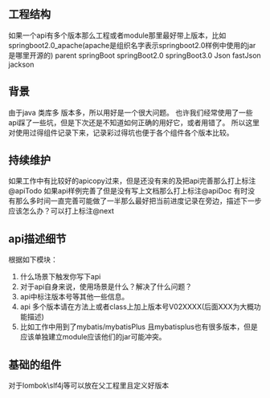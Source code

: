 ## 工程结构
如果一个api有多个版本那么工程或者module那里最好带上版本，比如springboot2.0_apache(apache是组织名字表示springboot2.0样例中使用的jar是哪里开源的)
parent
  springBoot
    springBoot2.0
    springBoot3.0
  Json
    fastJson
    jackson

## 背景
由于java 类库多 版本多，所以用好是一个很大问题。
也许我们经常使用了一些api踩了一些坑，但是下次还是不知道如何正确的用好它，或者用错了。
所以这里对使用过得组件记录下来，记录彩过得坑也便于各个组件各个版本比较。  
   
## 持续维护
如果工作中有比较好的apicopy过来，但是还没有来的及把api完善那么打上标注 @apiTodo
如果api样例完善了但是没有写上文档那么打上标注@apiDoc
有时没有那么多时间一直完善可能做了一半那么最好把当前进度记录在旁边，描述下一步应该怎么办？可以打上标注@next
 

## api描述细节
根据如下模块：
1. 什么场景下触发你写下api
2. 对于api自身来说，使用场景是什么？解决了什么问题？
3. api中标注版本号等其他一些信息。
4. api 多个版本请在方法上或者class上加上版本号V02XXXX(后面XXX为大概功能描述)
5. 比如工作中用到了mybatis/mybatisPlus 且mybatisplus也有很多版本，但是应该单独建立module应该他们的jar可能冲突。

## 基础的组件
对于lombok\slf4j等可以放在父工程里且定义好版本

